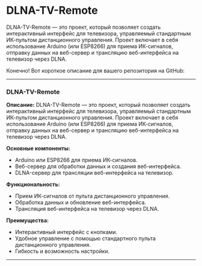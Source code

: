 # DLNA-TV-Remote
DLNA-TV-Remote — это проект, который позволяет создать интерактивный интерфейс для телевизора, управляемый стандартным ИК-пультом дистанционного управления. Проект включает в себя использование Arduino (или ESP8266) для приема ИК-сигналов, отправку данных на веб-сервер и трансляцию веб-интерфейса на телевизор через DLNA.

Конечно! Вот короткое описание для вашего репозитория на GitHub:

---

### DLNA-TV-Remote

**Описание:**
DLNA-TV-Remote — это проект, который позволяет создать интерактивный интерфейс для телевизора, управляемый стандартным ИК-пультом дистанционного управления. Проект включает в себя использование Arduino (или ESP8266) для приема ИК-сигналов, отправку данных на веб-сервер и трансляцию веб-интерфейса на телевизор через DLNA.

**Основные компоненты:**
- Arduino или ESP8266 для приема ИК-сигналов.
- Веб-сервер для обработки данных и создания веб-интерфейса.
- DLNA-сервер для трансляции веб-интерфейса на телевизор.

**Функциональность:**
- Прием ИК-сигналов от пульта дистанционного управления.
- Обработка данных и обновление веб-интерфейса.
- Трансляция веб-интерфейса на телевизор через DLNA.

**Преимущества:**
- Интерактивный интерфейс с кнопками.
- Удобное управление с помощью стандартного пульта дистанционного управления.
- Гибкость и возможность настройки.

---
